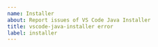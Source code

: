 ```yaml
---
name: Installer
about: Report issues of VS Code Java Installer
title: vscode-java-installer error
label: installer
---
```

